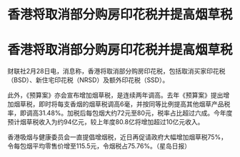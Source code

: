 # 香港将取消部分购房印花税并提高烟草税

# 香港将取消部分购房印花税并提高烟草税

财联社2月28日电，消息称，香港将取消部分购房印花税，包括取消买家印花税（BSD）、新住宅印花税（NRSD）及额外印花税（SSD）。

此外，《预算案》亦会宣布增加烟草税，是连续两年调高。去年《预算案》提出增加烟草税，即时将每支香烟的烟草税调高6毫，并按同等比例提高其他烟草产品税率，即调高31.48%。加税后每包烟大约72元至80元，税率占比超过六成。今年度预计烟草税收入为约94亿元，较上年度80.8亿将增加超过10亿元收入。

香港吸烟与健康委员会一直提倡增烟税，近日再促请政府大幅增加烟草税75%，令每包烟平均零售价增至115.5元，令烟税占75.76%。（星岛日报）

